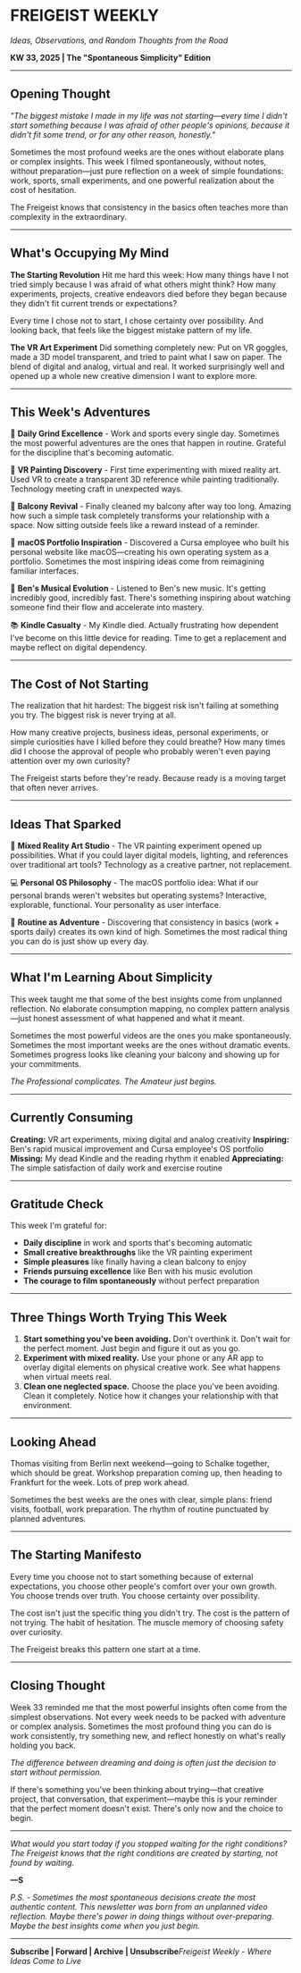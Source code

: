 # **FREIGEIST WEEKLY**

*Ideas, Observations, and Random Thoughts from the Road*

**KW 33, 2025 | The "Spontaneous Simplicity" Edition**

---

## **Opening Thought**

*"The biggest mistake I made in my life was not starting—every time I didn't start something because I was afraid of other people's opinions, because it didn't fit some trend, or for any other reason, honestly."*

Sometimes the most profound weeks are the ones without elaborate plans or complex insights. This week I filmed spontaneously, without notes, without preparation—just pure reflection on a week of simple foundations: work, sports, small experiments, and one powerful realization about the cost of hesitation.

The Freigeist knows that consistency in the basics often teaches more than complexity in the extraordinary.

---

## **What's Occupying My Mind**

**The Starting Revolution**
Hit me hard this week: How many things have I not tried simply because I was afraid of what others might think? How many experiments, projects, creative endeavors died before they began because they didn't fit current trends or expectations?

Every time I chose not to start, I chose certainty over possibility. And looking back, that feels like the biggest mistake pattern of my life.

**The VR Art Experiment**
Did something completely new: Put on VR goggles, made a 3D model transparent, and tried to paint what I saw on paper. The blend of digital and analog, virtual and real. It worked surprisingly well and opened up a whole new creative dimension I want to explore more.

---

## **This Week's Adventures**

💪 **Daily Grind Excellence** - Work and sports every single day. Sometimes the most powerful adventures are the ones that happen in routine. Grateful for the discipline that's becoming automatic.

🎨 **VR Painting Discovery** - First time experimenting with mixed reality art. Used VR to create a transparent 3D reference while painting traditionally. Technology meeting craft in unexpected ways.

🧹 **Balcony Revival** - Finally cleaned my balcony after way too long. Amazing how such a simple task completely transforms your relationship with a space. Now sitting outside feels like a reward instead of a reminder.

📱 **macOS Portfolio Inspiration** - Discovered a Cursa employee who built his personal website like macOS—creating his own operating system as a portfolio. Sometimes the most inspiring ideas come from reimagining familiar interfaces.

🎵 **Ben's Musical Evolution** - Listened to Ben's new music. It's getting incredibly good, incredibly fast. There's something inspiring about watching someone find their flow and accelerate into mastery.

📚 **Kindle Casualty** - My Kindle died. Actually frustrating how dependent I've become on this little device for reading. Time to get a replacement and maybe reflect on digital dependency.

---

## **The Cost of Not Starting**

The realization that hit hardest: The biggest risk isn't failing at something you try. The biggest risk is never trying at all.

How many creative projects, business ideas, personal experiments, or simple curiosities have I killed before they could breathe? How many times did I choose the approval of people who probably weren't even paying attention over my own curiosity?

The Freigeist starts before they're ready. Because ready is a moving target that often never arrives.

---

## **Ideas That Sparked**

🎨 **Mixed Reality Art Studio** - The VR painting experiment opened up possibilities. What if you could layer digital models, lighting, and references over traditional art tools? Technology as a creative partner, not replacement.

💻 **Personal OS Philosophy** - The macOS portfolio idea: What if our personal brands weren't websites but operating systems? Interactive, explorable, functional. Your personality as user interface.

🏃 **Routine as Adventure** - Discovering that consistency in basics (work + sports daily) creates its own kind of high. Sometimes the most radical thing you can do is just show up every day.

---

## **What I'm Learning About Simplicity**

This week taught me that some of the best insights come from unplanned reflection. No elaborate consumption mapping, no complex pattern analysis—just honest assessment of what happened and what it meant.

Sometimes the most powerful videos are the ones you make spontaneously. Sometimes the most important weeks are the ones without dramatic events. Sometimes progress looks like cleaning your balcony and showing up for your commitments.

*The Professional complicates. The Amateur just begins.*

---

## **Currently Consuming**

**Creating:** VR art experiments, mixing digital and analog creativity
**Inspiring:** Ben's rapid musical improvement and Cursa employee's OS portfolio
**Missing:** My dead Kindle and the reading rhythm it enabled
**Appreciating:** The simple satisfaction of daily work and exercise routine

---

## **Gratitude Check**

This week I'm grateful for:

- **Daily discipline** in work and sports that's becoming automatic
- **Small creative breakthroughs** like the VR painting experiment
- **Simple pleasures** like finally having a clean balcony to enjoy
- **Friends pursuing excellence** like Ben with his music evolution
- **The courage to film spontaneously** without perfect preparation

---

## **Three Things Worth Trying This Week**

1. **Start something you've been avoiding.** Don't overthink it. Don't wait for the perfect moment. Just begin and figure it out as you go.
2. **Experiment with mixed reality.** Use your phone or any AR app to overlay digital elements on physical creative work. See what happens when virtual meets real.
3. **Clean one neglected space.** Choose the place you've been avoiding. Clean it completely. Notice how it changes your relationship with that environment.

---

## **Looking Ahead**

Thomas visiting from Berlin next weekend—going to Schalke together, which should be great. Workshop preparation coming up, then heading to Frankfurt for the week. Lots of prep work ahead.

Sometimes the best weeks are the ones with clear, simple plans: friend visits, football, work preparation. The rhythm of routine punctuated by planned adventures.

---

## **The Starting Manifesto**

Every time you choose not to start something because of external expectations, you choose other people's comfort over your own growth. You choose trends over truth. You choose certainty over possibility.

The cost isn't just the specific thing you didn't try. The cost is the pattern of not trying. The habit of hesitation. The muscle memory of choosing safety over curiosity.

The Freigeist breaks this pattern one start at a time.

---

## **Closing Thought**

Week 33 reminded me that the most powerful insights often come from the simplest observations. Not every week needs to be packed with adventure or complex analysis. Sometimes the most profound thing you can do is work consistently, try something new, and reflect honestly on what's really holding you back.

*The difference between dreaming and doing is often just the decision to start without permission.*

If there's something you've been thinking about trying—that creative project, that conversation, that experiment—maybe this is your reminder that the perfect moment doesn't exist. There's only now and the choice to begin.

---

*What would you start today if you stopped waiting for the right conditions? The Freigeist knows that the right conditions are created by starting, not found by waiting.*

**—S**

*P.S. - Sometimes the most spontaneous decisions create the most authentic content. This newsletter was born from an unplanned video reflection. Maybe there's power in doing things without over-preparing. Maybe the best insights come when you just begin.*

---

**Subscribe | Forward | Archive | Unsubscribe***Freigeist Weekly - Where Ideas Come to Live*